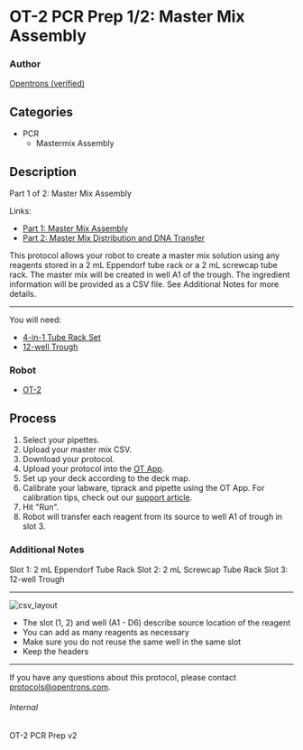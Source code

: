 # OT-2 PCR Prep 1/2: Master Mix Assembly

### Author
[Opentrons (verified)](https://opentrons.com/)

## Categories
* PCR
    * Mastermix Assembly

## Description
Part 1 of 2: Master Mix Assembly

Links:
* [Part 1: Master Mix Assembly](./pcr_prep_part_1)
* [Part 2: Master Mix Distribution and DNA Transfer](./pcr_prep_part_2)

This protocol allows your robot to create a master mix solution using any reagents stored in a 2 mL Eppendorf tube rack or a 2 mL screwcap tube rack. The master mix will be created in well A1 of the trough. The ingredient information will be provided as a CSV file. See Additional Notes for more details.

---

You will need:
* [4-in-1 Tube Rack Set](https://shop.opentrons.com/collections/opentrons-tips/products/tube-rack-set-1)
* [12-well Trough](https://www.usascientific.com/12-channel-automation-reservoir.aspx)

### Robot
* [OT-2](https://opentrons.com/ot-2)

## Process
1. Select your pipettes.
2. Upload your master mix CSV.
3. Download your protocol.
4. Upload your protocol into the [OT App](https://opentrons.com/ot-app).
5. Set up your deck according to the deck map.
6. Calibrate your labware, tiprack and pipette using the OT App. For calibration tips, check out our [support article](https://support.opentrons.com/ot-2/getting-started-software-setup/deck-calibration).
7. Hit "Run".
8. Robot will transfer each reagent from its source to well A1 of trough in slot 3.


### Additional Notes
Slot 1: 2 mL Eppendorf Tube Rack
Slot 2: 2 mL Screwcap Tube Rack
Slot 3: 12-well Trough

---

![csv_layout](https://s3.amazonaws.com/opentrons-protocol-library-website/custom-README-images/1473-acies-bio/CSV.png)

* The slot (1, 2) and well (A1 - D6) describe source location of the reagent
* You can add as many reagents as necessary
* Make sure you do not reuse the same well in the same slot
* Keep the headers

---

If you have any questions about this protocol, please contact protocols@opentrons.com.

###### Internal
OT-2 PCR Prep v2
